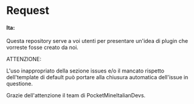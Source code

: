 # Request
#### Ita: 
Questa repository serve a voi utenti per presentare un'idea di plugin che vorreste fosse creato da noi.

ATTENZIONE:

L'uso inappropriato della sezione issues e/o il mancato rispetto dell'template di default può portare alla chiusura automatica dell'issue in questione. 

Grazie dell'attenzione il team di PocketMineItalianDevs.
